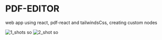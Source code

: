 # PDF-EDITOR

web app using react, pdf-react and tailwindsCss, creating custom nodes

![1_shots so](https://github.com/niba291/PDF-EDITOR/assets/63934510/b60f1d84-098a-439c-a55f-e2016965e0ab)
![2_shot so](https://github.com/niba291/PDF-EDITOR/assets/63934510/ee2262bc-ab7d-4a57-8d95-dabce2935abf)
